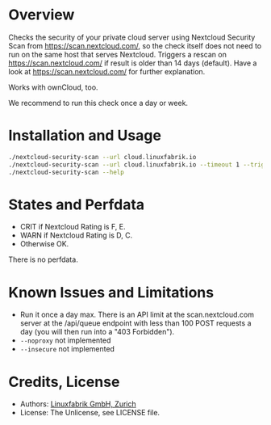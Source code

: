 # Overview

Checks the security of your private cloud server using Nextcloud Security Scan from https://scan.nextcloud.com/, so the check itself does not need to run on the same host that serves Nextcloud. Triggers a rescan on https://scan.nextcloud.com/ if result is older than 14 days (default). Have a look at https://scan.nextcloud.com/ for further explanation. 

Works with ownCloud, too.

We recommend to run this check once a day or week.


# Installation and Usage

```bash
./nextcloud-security-scan --url cloud.linuxfabrik.io
./nextcloud-security-scan --url cloud.linuxfabrik.io --timeout 1 --trigger 10
./nextcloud-security-scan --help
```

# States and Perfdata

* CRIT if Nextcloud Rating is F, E.
* WARN if Nextcloud Rating is D, C.
* Otherwise OK.

There is no perfdata.


# Known Issues and Limitations

* Run it once a day max. There is an API limit at the scan.nextcloud.com server at the /api/queue endpoint with less than 100 POST requests a day (you will then run into a "403 Forbidden").
* `--noproxy` not implemented
* `--insecure` not implemented


# Credits, License

* Authors: [Linuxfabrik GmbH, Zurich](https://www.linuxfabrik.ch)
* License: The Unlicense, see LICENSE file.